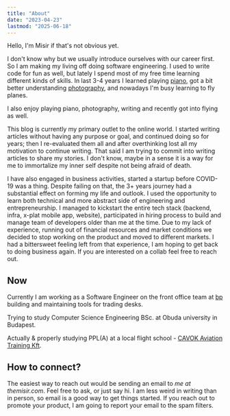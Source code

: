 ```yaml
---
title: "About"
date: "2023-04-23"
lastmod: "2025-06-18"
---
```


Hello, I'm Misir if that's not obvious yet.

I don't know why but we usually introduce ourselves with our career first. So I am making my living off doing software engineering. I used to write code for fun as well, but lately I spend most of my free time learning different kinds of skills. In last 3-4 years I learned playing [piano](https://themisir.com/piano/), got a bit better understanding [photography](https://themisir.com/galleries/), and nowadays I'm busy learning to fly planes.

I also enjoy playing piano, photography, writing and recently got into flying as well.

This blog is currently my primary outlet to the online world. I started writing articles without having any purpose or goal, and continued doing so for years; then I re-evaluated them all and after overthinking lost all my motivation to continue writing. That said I am trying to commit into writing articles to share my stories. I don't know, maybe in a sense it is a way for me to immortalize my inner self despite not being afraid of death.

I have also engaged in business activities, started a startup before COVID-19 was a thing. Despite failing on that, the 3+ years journey had a substantial effect on forming my life and outlook. I used the opportunity to learn both technical and more abstract side of engineering and entrepreneurship. I managed to kickstart the entire tech stack (backend, infra, x-plat mobile app, website), participated in hiring process to build and manage team of developers older than me at the time. Due to my lack of experience, running out of financial resources and market conditions we decided to stop working on the product and moved to different markets. I had a bittersweet feeling left from that experience, I am hoping to get back to doing business again. If you are interested on a collab feel free to reach out.

## Now

Currently I am working as a Software Engineer on the front office team at [bp](https://bp.com/) building and maintaining tools for trading desks.

Trying to study Computer Science Engineering BSc. at Obuda university in Budapest.

Actually & properly studying PPL(A) at a local flight school - [CAVOK Aviation Training Kft](https://cavok.hu).

## How to connect?

The easiest way to reach out would be sending an email to _me at themisir.com_. Feel free to ask, or just say hi. I am less weird in writing than in person, so email is a good way to get things started. If you reach out to promote your product, I am going to report your email to the spam filters.
